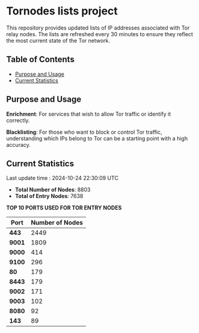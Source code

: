 # Tornodes lists project

This repository provides updated lists of IP addresses associated with Tor relay nodes. The lists are refreshed every 30 minutes to ensure they reflect the most current state of the Tor network.

## Table of Contents

- [Purpose and Usage](#purpose-and-usage)
- [Current Statistics](#current-statistics)


## Purpose and Usage

**Enrichment**: For services that wish to allow Tor traffic or identify it correctly.

**Blacklisting**: For those who want to block or control Tor traffic, understanding which IPs belong to Tor can be a starting point with a high accuracy.

## Current Statistics

Last update time : 2024-10-24 22:30:09 UTC

- **Total Number of Nodes**: 8803
- **Total of Entry Nodes**: 7638

**TOP 10 PORTS USED FOR TOR ENTRY NODES**

| **Port** | **Number of Nodes** |
|------|-----------------|
| **443**   | 2449  |
| **9001**   | 1809  |
| **9000**   | 414  |
| **9100**   | 296  |
| **80**   | 179  |
| **8443**   | 179  |
| **9002**   | 171  |
| **9003**   | 102  |
| **8080**   | 92  |
| **143**   | 89  |

